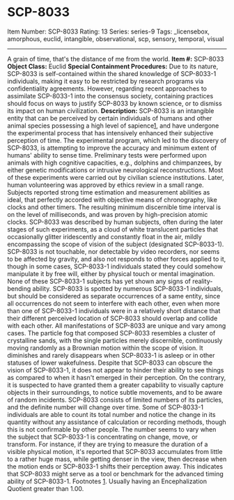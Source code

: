 # SCP-8033
Item Number: SCP-8033
Rating: 13
Series: series-9
Tags: _licensebox, amorphous, euclid, intangible, observational, scp, sensory, temporal, visual

---

A grain of time, that's the distance of me from the world.
**Item #:** SCP-8033
**Object Class:** Euclid
**Special Containment Procedures:** Due to its nature, SCP-8033 is self-contained within the shared knowledge of SCP-8033-1 individuals, making it easy to be restricted by research programs via confidentiality agreements.
However, regarding recent approaches to assimilate SCP-8033-1 into the consensus society, containing practices should focus on ways to justify SCP-8033 by known science, or to dismiss its impact on human civilization.
**Description:** SCP-8033 is an intangible entity that can be perceived by certain individuals of humans and other animal species possessing a high level of sapience[1](javascript:;), and have undergone the experimental process that has intensively enhanced their subjective perception of time.
The experimental program, which led to the discovery of SCP-8033, is attempting to improve the accuracy and minimum extent of humans' ability to sense time. Preliminary tests were performed upon animals with high cognitive capacities, e.g., dolphins and chimpanzees, by either genetic modifications or intrusive neurological reconstructions. Most of these experiments were carried out by civilian science institutions. Later, human volunteering was approved by ethics review in a small range. Subjects reported strong time estimation and measurement abilities as ideal, that perfectly accorded with objective means of chronography, like clocks and other timers. The resulting minimum discernible time interval is on the level of milliseconds, and was proven by high-precision atomic clocks.
SCP-8033 was described by human subjects, often during the later stages of such experiments, as a cloud of white translucent particles that occasionally glitter iridescently and constantly float in the air, mildly encompassing the scope of vision of the subject (designated SCP-8033-1). SCP-8033 is not touchable, nor detectable by video recorders, nor seems to be affected by gravity, and also not responds to other forces applied to it, though in some cases, SCP-8033-1 individuals stated they could somehow manipulate it by free will, either by physical touch or mental imagination. None of these SCP-8033-1 subjects has yet shown any signs of reality-bending ability.
SCP-8033 is spotted by numerous SCP-8033-1 individuals, but should be considered as separate occurrences of a same entity, since all occurrences do not seem to interfere with each other, even when more than one of SCP-8033-1 individuals were in a relatively short distance that their different perceived location of SCP-8033 should overlap and collide with each other. All manifestations of SCP-8033 are unique and vary among cases.
The particle fog that composed SCP-8033 resembles a cluster of crystalline sands, with the single particles merely discernible, continuously moving randomly as a Brownian motion within the scope of vision. It diminishes and rarely disappears when SCP-8033-1 is asleep or in other statuses of lower wakefulness.
Despite that SCP-8033 can obscure the vision of SCP-8033-1, it does not appear to hinder their ability to see things as compared to when it hasn't emerged in their perception. On the contrary, it is suspected to have granted them a greater capability to visually capture objects in their surroundings, to notice subtle movements, and to be aware of random incidents.
SCP-8033 consists of limited numbers of its particles, and the definite number will change over time. Some of SCP-8033-1 individuals are able to count its total number and notice the change in its quantity without any assistance of calculation or recording methods, though this is not confirmable by other people. The number seems to vary when the subject that SCP-8033-1 is concentrating on change, move, or transform. For instance, if they are trying to measure the duration of a visible physical motion, it's reported that SCP-8033 accumulates from little to a rather huge mass, while getting denser in the view, then decrease when the motion ends or SCP-8033-1 shifts their perception away. This indicates that SCP-8033 might serve as a tool or benchmark for the advanced timing ability of SCP-8033-1.
Footnotes
[1](javascript:;). Usually having an Encephalization Quotient greater than 1.00.